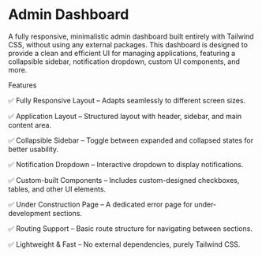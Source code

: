 # Admin Dashboard

A fully responsive, minimalistic admin dashboard built entirely with Tailwind CSS, without using any external packages. This dashboard is designed to provide a clean and efficient UI for managing applications, featuring a collapsible sidebar, notification dropdown, custom UI components, and more.

Features

✅ Fully Responsive Layout – Adapts seamlessly to different screen sizes.

✅ Application Layout – Structured layout with header, sidebar, and main content area.

✅ Collapsible Sidebar – Toggle between expanded and collapsed states for better usability.

✅ Notification Dropdown – Interactive dropdown to display notifications.

✅ Custom-built Components – Includes custom-designed checkboxes, tables, and other UI elements.

✅ Under Construction Page – A dedicated error page for under-development sections.

✅ Routing Support – Basic route structure for navigating between sections.

✅ Lightweight & Fast – No external dependencies, purely Tailwind CSS.
